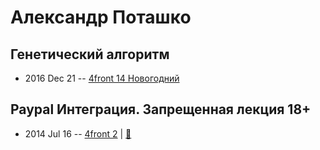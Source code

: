 # Александр Поташко

## Генетический алгоритм
- 2016 Dec 21 -- [4front 14 Новогодний](https://www.youtube.com/watch?v=IVlXGla4WBc)    
## Paypal Интеграция. Запрещенная лекция 18+
- 2014 Jul 16 -- [4front 2](https://www.youtube.com/watch?v=3oMI-M14asw)  | [:notebook:](https://www.slideshare.net/xbsoftware/pay-pal-37197734)  
